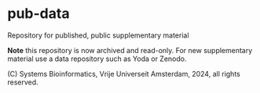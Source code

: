 # pub-data
Repository for published, public supplementary material 

**Note** this repository is now archived and read-only. For new supplementary material use a data repository such as Yoda or Zenodo.

(C) Systems Bioinformatics, Vrije Universeit Amsterdam, 2024, all rights reserved.

